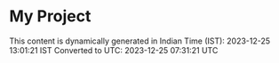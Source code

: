 # My Project

This content is dynamically generated in Indian Time (IST): 2023-12-25 13:01:21 IST
Converted to UTC: 2023-12-25 07:31:21 UTC
